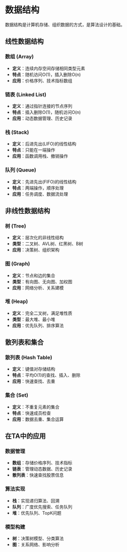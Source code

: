 # 数据结构

数据结构是计算机存储、组织数据的方式，是算法设计的基础。

## 线性数据结构

### 数组 (Array)
- **定义**：连续内存空间存储相同类型元素
- **特点**：随机访问O(1)，插入删除O(n)
- **应用**：价格序列、技术指标数组

### 链表 (Linked List)
- **定义**：通过指针连接的节点序列
- **特点**：插入删除O(1)，随机访问O(n)
- **应用**：动态数据管理、历史记录

### 栈 (Stack)
- **定义**：后进先出(LIFO)的线性结构
- **特点**：只能在一端操作
- **应用**：函数调用栈、撤销操作

### 队列 (Queue)
- **定义**：先进先出(FIFO)的线性结构
- **特点**：两端操作，顺序处理
- **应用**：任务调度、数据流处理

## 非线性数据结构

### 树 (Tree)
- **定义**：层次化的非线性结构
- **类型**：二叉树、AVL树、红黑树、B树
- **应用**：决策树、组织架构

### 图 (Graph)
- **定义**：节点和边的集合
- **类型**：有向图、无向图、加权图
- **应用**：网络分析、关系建模

### 堆 (Heap)
- **定义**：完全二叉树，满足堆性质
- **类型**：最大堆、最小堆
- **应用**：优先队列、排序算法

## 散列表和集合

### 散列表 (Hash Table)
- **定义**：键值对存储结构
- **特点**：平均O(1)的查找、插入、删除
- **应用**：快速查找、去重

### 集合 (Set)
- **定义**：不重复元素的集合
- **特点**：快速成员检查
- **应用**：数据去重、集合运算

## 在TA中的应用

### 数据管理
- **数组**：存储价格序列、技术指标
- **链表**：管理动态数据、历史记录
- **散列表**：快速查找股票信息

### 算法实现
- **栈**：实现递归算法、回溯
- **队列**：广度优先搜索、任务队列
- **堆**：优先队列、TopK问题

### 模型构建
- **树**：决策树模型、分类算法
- **图**：关系网络、影响分析 
